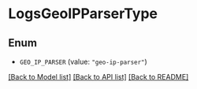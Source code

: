 # LogsGeoIPParserType

## Enum

- `GEO_IP_PARSER` (value: `"geo-ip-parser"`)

[[Back to Model list]](../README.md#documentation-for-models) [[Back to API list]](../README.md#documentation-for-api-endpoints) [[Back to README]](../README.md)
